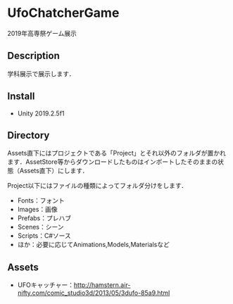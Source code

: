 # UfoChatcherGame
2019年高専祭ゲーム展示

## Description
学科展示で展示します．

## Install
* Unity 2019.2.5f1

## Directory
Assets直下にはプロジェクトである「Project」とそれ以外のフォルダが置かれます．AssetStore等からダウンロードしたものはインポートしたそのままの状態（Assets直下）にします．

Project以下にはファイルの種類によってフォルダ分けをします．
* Fonts：フォント
* Images：画像
* Prefabs：プレハブ
* Scenes：シーン
* Scripts：C#ソース
* ほか：必要に応じてAnimations,Models,Materialsなど

## Assets
* UFOキャッチャー：http://hamstern.air-nifty.com/comic_studio3d/2013/05/3dufo-85a9.html
